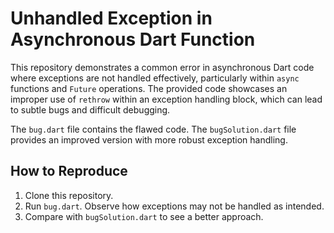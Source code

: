 # Unhandled Exception in Asynchronous Dart Function

This repository demonstrates a common error in asynchronous Dart code where exceptions are not handled effectively, particularly within `async` functions and `Future` operations. The provided code showcases an improper use of `rethrow` within an exception handling block, which can lead to subtle bugs and difficult debugging.

The `bug.dart` file contains the flawed code.  The `bugSolution.dart` file provides an improved version with more robust exception handling.

## How to Reproduce

1. Clone this repository.
2. Run `bug.dart`. Observe how exceptions may not be handled as intended.
3. Compare with `bugSolution.dart` to see a better approach.